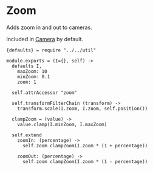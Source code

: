 Zoom
====

Adds zoom in and out to cameras.

Included in [Camera](../camera) by default.

    {defaults} = require "../../util"

    module.exports = (I={}, self) ->
      defaults I,
        maxZoom: 10
        minZoom: 0.1
        zoom: 1

      self.attrAccessor "zoom"

      self.transformFilterChain (transform) ->
        transform.scale(I.zoom, I.zoom, self.position())

      clampZoom = (value) ->
        value.clamp(I.minZoom, I.maxZoom)

      self.extend
        zoomIn: (percentage) ->
          self.zoom clampZoom(I.zoom * (1 + percentage))

        zoomOut: (percentage) ->
          self.zoom clampZoom(I.zoom * (1 - percentage))
